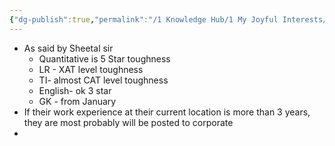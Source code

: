 ```yaml
---
{"dg-publish":true,"permalink":"/1 Knowledge Hub/1 My Joyful Interests/z Other Joyful Little Interests/NSB-MBA/","noteIcon":""}
---
```


- As said by Sheetal sir
	- Quantitative is 5 Star toughness
	- LR - XAT level toughness
	- TI- almost CAT level toughness
	- English- ok 3 star
	- GK - from January 
- If their work experience at their current location is more than 3 years, they are most probably will be posted to corporate
- 
